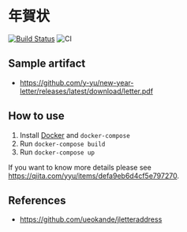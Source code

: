 年賀状
=====================

[![Build Status](https://travis-ci.org/y-yu/new-year-letter.svg?branch=master)](https://travis-ci.org/y-yu/new-year-letter)
![CI](https://github.com/y-yu/new-year-letter/workflows/CI/badge.svg)

## Sample artifact

- https://github.com/y-yu/new-year-letter/releases/latest/download/letter.pdf

## How to use

1. Install [Docker](https://www.docker.com) and `docker-compose`
2. Run `docker-compose build`
3. Run `docker-compose up`

If you want to know more details please see https://qiita.com/yyu/items/defa9eb6d4cf5e797270.

## References

- https://github.com/ueokande/jletteraddress
